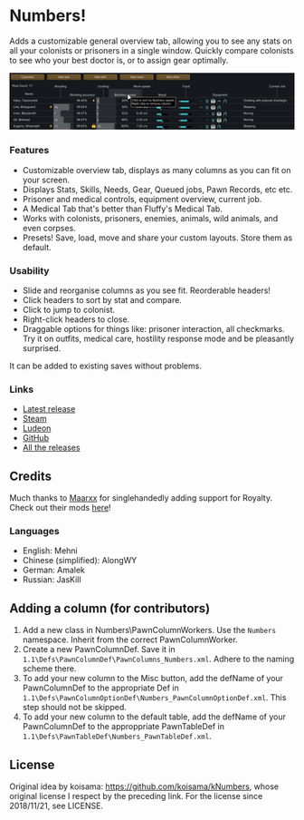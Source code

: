 # Numbers!

Adds a customizable general overview tab, allowing you to see any stats on all your colonists or prisoners in a single window. Quickly compare colonists to see who your best doctor is, or to assign gear optimally.


![Main Image](./.github/assets/images/img1.png)

### Features

- Customizable overview tab, displays as many columns as you can fit on your screen.
- Displays Stats, Skills, Needs, Gear, Queued jobs, Pawn Records, etc etc.
- Prisoner and medical controls, equipment overview, current job.
- A Medical Tab that's better than Fluffy's Medical Tab.
- Works with colonists, prisoners, enemies, animals, wild animals, and even corpses.
- Presets! Save, load, move and share your custom layouts. Store them as default.

### Usability

- Slide and reorganise columns as you see fit. Reorderable headers!
- Click headers to sort by stat and compare.
- Click to jump to colonist.
- Right-click headers to close.
- Draggable options for things like: prisoner interaction, all checkmarks. Try it on outfits, medical care, hostility response mode and be pleasantly surprised.

It can be added to existing saves without problems.

### Links

- [Latest release](https://github.com/Mehni/kNumbers/releases/latest)
- [Steam](https://steamcommunity.com/sharedfiles/filedetails/?id=1414302321)
- [Ludeon](https://ludeon.com/forums/index.php?topic=35832.0)
- [GitHub](https://github.com/Mehni/kNumbers)
- [All the releases](https://github.com/Mehni/kNumbers/releases)

## Credits

Much thanks to [Maarxx](https://github.com/maarxx) for singlehandedly adding support for Royalty. Check out their mods [here](https://ludeon.com/forums/index.php?topic=53539)!

### Languages

- English: Mehni
- Chinese (simplified): AlongWY
- German: Amalek
- Russian: JasKill

## Adding a column (for contributors)

1. Add a new class in Numbers\PawnColumnWorkers. Use the `Numbers` namespace. Inherit from the correct PawnColumnWorker.
1. Create a new PawnColumnDef. Save it in `1.1\Defs\PawnColumnDef\PawnColumns_Numbers.xml`. Adhere to the naming scheme there.
1. To add your new column to the Misc button, add the defName of your PawnColumnDef to the appropriate Def in `1.1\Defs\PawnColumnOptionDef\Numbers_PawnColumnOptionDef.xml`. This step should not be skipped.
1. To add your new column to the default table, add the defName of your PawnColumnDef to the approppriate PawnTableDef in `1.1\Defs\PawnTableDef\Numbers_PawnTableDef.xml`.

## License

Original idea by koisama: https://github.com/koisama/kNumbers, whose original license I respect by the preceding link. For the license since 2018/11/21, see LICENSE.